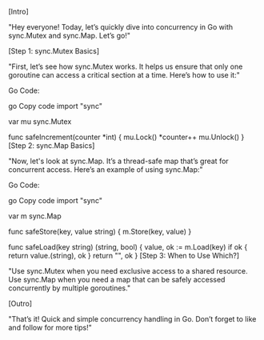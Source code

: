 [Intro]

"Hey everyone! Today, let’s quickly dive into concurrency in Go with sync.Mutex and sync.Map. Let’s go!"

[Step 1: sync.Mutex Basics]

"First, let’s see how sync.Mutex works. It helps us ensure that only one goroutine can access a critical section at a time. Here’s how to use it:"

Go Code:

go
Copy code
import "sync"

var mu sync.Mutex

func safeIncrement(counter *int) {
    mu.Lock()
    *counter++
    mu.Unlock()
}
[Step 2: sync.Map Basics]

"Now, let's look at sync.Map. It’s a thread-safe map that’s great for concurrent access. Here’s an example of using sync.Map:"

Go Code:

go
Copy code
import "sync"

var m sync.Map

func safeStore(key, value string) {
    m.Store(key, value)
}

func safeLoad(key string) (string, bool) {
    value, ok := m.Load(key)
    if ok {
        return value.(string), ok
    }
    return "", ok
}
[Step 3: When to Use Which?]

"Use sync.Mutex when you need exclusive access to a shared resource. Use sync.Map when you need a map that can be safely accessed concurrently by multiple goroutines."

[Outro]

"That’s it! Quick and simple concurrency handling in Go. Don’t forget to like and follow for more tips!"
